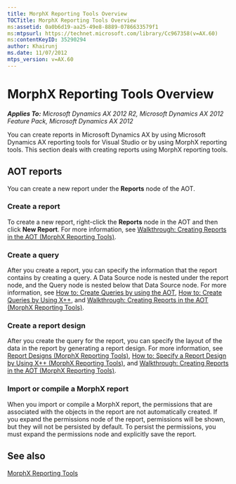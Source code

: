 ```yaml
---
title: MorphX Reporting Tools Overview
TOCTitle: MorphX Reporting Tools Overview
ms:assetid: 0a0b6d19-aa25-49e8-8889-0786633579f1
ms:mtpsurl: https://technet.microsoft.com/library/Cc967358(v=AX.60)
ms:contentKeyID: 35290294
author: Khairunj
ms.date: 11/07/2012
mtps_version: v=AX.60
---
```


# MorphX Reporting Tools Overview 


_**Applies To:** Microsoft Dynamics AX 2012 R2, Microsoft Dynamics AX 2012 Feature Pack, Microsoft Dynamics AX 2012_

You can create reports in Microsoft Dynamics AX by using Microsoft Dynamics AX reporting tools for Visual Studio or by using MorphX reporting tools. This section deals with creating reports using MorphX reporting tools.

## AOT reports

You can create a new report under the **Reports** node of the AOT.

### Create a report

To create a new report, right-click the **Reports** node in the AOT and then click **New Report**. For more information, see [Walkthrough: Creating Reports in the AOT (MorphX Reporting Tools)](walkthrough-creating-reports-in-the-aot-morphx-reporting-tools.md).

### Create a query

After you create a report, you can specify the information that the report contains by creating a query. A Data Source node is nested under the report node, and the Query node is nested below that Data Source node. For more information, see [How to: Create Queries by using the AOT](https://technet.microsoft.com/library/bb314753\(v=ax.60\)), [How to: Create Queries by Using X++](https://technet.microsoft.com/library/aa638454\(v=ax.60\)), and [Walkthrough: Creating Reports in the AOT (MorphX Reporting Tools)](walkthrough-creating-reports-in-the-aot-morphx-reporting-tools.md).

### Create a report design

After you create the query for the report, you can specify the layout of the data in the report by generating a report design. For more information, see [Report Designs (MorphX Reporting Tools)](report-designs-morphx-reporting-tools.md), [How to: Specify a Report Design by Using X++ (MorphX Reporting Tools)](how-to-specify-a-report-design-by-using-x-morphx-reporting-tools.md), and [Walkthrough: Creating Reports in the AOT (MorphX Reporting Tools)](walkthrough-creating-reports-in-the-aot-morphx-reporting-tools.md).

### Import or compile a MorphX report

When you import or compile a MorphX report, the permissions that are associated with the objects in the report are not automatically created. If you expand the permissions node of the report, permissions will be shown, but they will not be persisted by default. To persist the permissions, you must expand the permissions node and explicitly save the report.

## See also

[MorphX Reporting Tools](morphx-reporting-tools.md)

